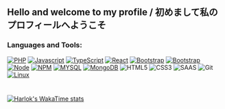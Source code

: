 <h2>Hello and welcome to my profile / 初めまして私のプロフィールへようこそ</h2>

<h3>Languages and Tools:</h3>
<p align="left" dir="auto">

[![PHP](https://img.shields.io/badge/PHP-777BB4?style=for-the-badge&logo=php&logoColor=white)](https://www.php.net)
[![Javascript](https://img.shields.io/badge/JavaScript-F7DF1E?style=for-the-badge&logo=javascript&logoColor=black)](https://developer.mozilla.org/pt-BR/docs/Web/JavaScript)
[![TypeScript](https://img.shields.io/badge/TypeScript-007ACC?style=for-the-badge&logo=typescript&logoColor=white)](https://www.typescriptlang.org)
[![React](https://img.shields.io/badge/React-20232A?style=for-the-badge&logo=react&logoColor=61DAFB)](https://react.devhttps://react.dev)
[![Bootstrap](https://img.shields.io/badge/TAILWINDCSS-689ac3?style=for-the-badge&logo=tailwindcss&logoColor=white)](https://tailwindcss.com)
[![Bootstrap](https://img.shields.io/badge/Bootstrap-563D7C?style=for-the-badge&logo=bootstrap&logoColor=white)](https://getbootstrap.com)
[![Node](https://img.shields.io/badge/Node.js-43853D?style=for-the-badge&logo=node.js&logoColor=white)](https://nodejs.org/pt)
[![NPM](https://img.shields.io/badge/NPM-%23000000.svg?style=flat&amp;logo=npm&amp;logoColor=white)](https://www.npmjs.com)
[![MYSQL](https://img.shields.io/badge/MySQL-005C84?style=for-the-badge&logo=mysql&logoColor=white)](https://www.mysql.com)
[![MongoDB](https://img.shields.io/badge/MongoDB-4EA94B?style=for-the-badge&logo=mongodb&logoColor=white)](https://www.mongodb.com/pt-br)
![HTML5](https://img.shields.io/badge/HTML5-E34F26?style=for-the-badge&logo=html5&logoColor=white)
![CSS3](https://img.shields.io/badge/CSS3-1572B6?style=for-the-badge&logo=css3&logoColor=white)
![SAAS](https://img.shields.io/badge/Sass-CC6699?style=for-the-badge&logo=sass&logoColor=white)
![Git](https://img.shields.io/badge/GIT-E44C30?style=for-the-badge&logo=git&logoColor=white)
[![Linux](https://img.shields.io/badge/Linux-FCC624?style=for-the-badge&logo=linux&logoColor=black)](https://www.linux.org)
</p>

<h1></h1>

[![Harlok's WakaTime stats](https://github-readme-stats.vercel.app/api/wakatime?username=@gabrielregis3&theme=synthwave)](https://github.com/anuraghazra/github-readme-stats)
